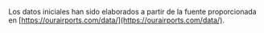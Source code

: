 Los datos iniciales han sido elaborados a partir de la fuente proporcionada en [https://ourairports.com/data/](https://ourairports.com/data/).
